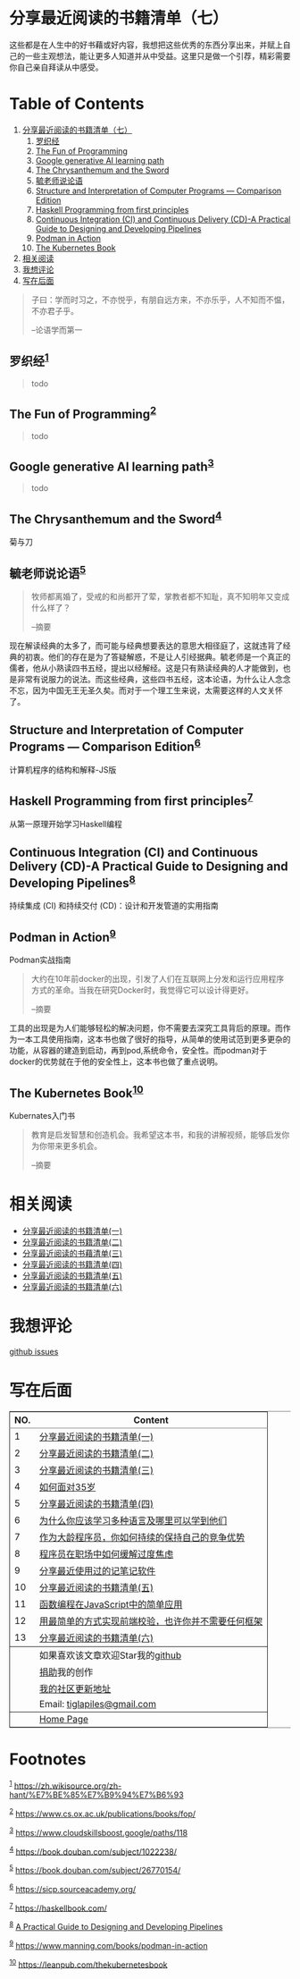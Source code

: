 

# 分享最近阅读的书籍清单（七）

这些都是在人生中的好书藉或好内容，我想把这些优秀的东西分享出来，并赋上自己的一些主观想法，能让更多人知道并从中受益。这里只是做一个引荐，精彩需要你自己亲自拜读从中感受。


# Table of Contents

1.  [分享最近阅读的书籍清单（七）](#orgfc4ad63)
    1.  [罗织经](#orga610847)
    2.  [The Fun of Programming](#org9e73766)
    3.  [Google generative AI learning path](#org28e53ce)
    4.  [The Chrysanthemum and the Sword](#org94fb7fd)
    5.  [毓老师说论语](#org2b3cba1)
    6.  [Structure and Interpretation of Computer Programs — Comparison Edition](#org35d2d52)
    7.  [Haskell Programming from first principles](#orgaf1ecc6)
    8.  [Continuous Integration (CI) and Continuous Delivery (CD)-A Practical Guide to Designing and Developing Pipelines](#orga0e4d1c)
    9.  [Podman in Action](#org6a8cb8a)
    10. [The Kubernetes Book](#org2839d12)
2.  [相关阅读](#orgb34ffdb)
3.  [我想评论](#org88de6c4)
4.  [写在后面](#orgb32f553)

> 子曰：学而时习之，不亦悦乎，有朋自远方来，不亦乐乎，人不知而不愠，不亦君子乎。
> 
> &#x2013;论语学而第一


<a id="orga610847"></a>

## 罗织经<sup><a id="fnr.1" class="footref" href="#fn.1" role="doc-backlink">1</a></sup>

> todo


<a id="org9e73766"></a>

## The Fun of Programming<sup><a id="fnr.2" class="footref" href="#fn.2" role="doc-backlink">2</a></sup>

> todo


<a id="org28e53ce"></a>

## Google generative AI learning path<sup><a id="fnr.3" class="footref" href="#fn.3" role="doc-backlink">3</a></sup>

> todo


<a id="org94fb7fd"></a>

## The Chrysanthemum and the Sword<sup><a id="fnr.4" class="footref" href="#fn.4" role="doc-backlink">4</a></sup>

<div class="org-center">
<p>
菊与刀
</p>
</div>


<a id="org2b3cba1"></a>

## 毓老师说论语<sup><a id="fnr.5" class="footref" href="#fn.5" role="doc-backlink">5</a></sup>

> 牧师都离婚了，受戒的和尚都开了荤，掌教者都不知耻，真不知明年又变成什么样了？
> 
> &#x2013;摘要

现在解读经典的太多了，而可能与经典想要表达的意思大相径庭了，这就违背了经典的初衷。他们的存在是为了答疑解惑，不是让人引经据典。毓老师是一个真正的儒者，他从小熟读四书五经，提出以经解经。这是只有熟读经典的人才能做到，也是非常有说服力的说法。而这些经典，这些四书五经，这本论语，为什么让人念念不忘，因为中国无王无圣久矣。而对于一个理工生来说，太需要这样的人文关怀了。


<a id="org35d2d52"></a>

## Structure and Interpretation of Computer Programs — Comparison Edition<sup><a id="fnr.6" class="footref" href="#fn.6" role="doc-backlink">6</a></sup>

<div class="org-center">
<p>
计算机程序的结构和解释-JS版
</p>
</div>


<a id="orgaf1ecc6"></a>

## Haskell Programming from first principles<sup><a id="fnr.7" class="footref" href="#fn.7" role="doc-backlink">7</a></sup>

<div class="org-center">
<p>
从第一原理开始学习Haskell编程
</p>
</div>


<a id="orga0e4d1c"></a>

## Continuous Integration (CI) and Continuous Delivery (CD)-A Practical Guide to Designing and Developing Pipelines<sup><a id="fnr.8" class="footref" href="#fn.8" role="doc-backlink">8</a></sup>

<div class="org-center">
<p>
持续集成 (CI) 和持续交付 (CD)：设计和开发管道的实用指南
</p>
</div>


<a id="org6a8cb8a"></a>

## Podman in Action<sup><a id="fnr.9" class="footref" href="#fn.9" role="doc-backlink">9</a></sup>

<div class="org-center">
<p>
Podman实战指南
</p>
</div>

> 大约在10年前docker的出现，引发了人们在互联网上分发和运行应用程序方式的革命。当我在研究Docker时，我觉得它可以设计得更好。
> 
> &#x2013;摘要

工具的出现是为人们能够轻松的解决问题，你不需要去深究工具背后的原理。而作为一本工具使用指南，这本书也做了很好的指导，从简单的使用试范到更多更杂的功能，从容器的建造到启动，再到pod,系统命令，安全性。而podman对于docker的优势就在于他的安全性上，这本书也做了重点说明。


<a id="org2839d12"></a>

## The Kubernetes Book<sup><a id="fnr.10" class="footref" href="#fn.10" role="doc-backlink">10</a></sup>

<div class="org-center">
<p>
Kubernates入门书
</p>
</div>

> 教育是启发智慧和创造机会。我希望这本书，和我的讲解视频，能够启发你为你带来更多机会。
> 
> &#x2013;摘要


# 相关阅读

-   [分享最近阅读的书籍清单(一)](recent_reading.md)
-   [分享最近阅读的书籍清单(二)](recent_reading2.zh.md)
-   [分享最近阅读的书藉清单(三)](recent_reading3.zh.md)
-   [分享最近阅读的书籍清单(四)](recent_reading4.zh.md)
-   [分享最近阅读的书籍清单(五)](recent_reading5.zh.md)
-   [分享最近阅读的书籍清单(六)](recent_reading5.zh.md)


# 我想评论

[github issues](https://github.com/janegwaww/janegwaww.github.io/issues)


# 写在后面

<table border="2" cellspacing="0" cellpadding="6" rules="groups" frame="hsides">


<colgroup>
<col  class="org-right" />

<col  class="org-left" />
</colgroup>
<thead>
<tr>
<th scope="col" class="org-right">NO.</th>
<th scope="col" class="org-left">Content</th>
</tr>
</thead>

<tbody>
<tr>
<td class="org-right">1</td>
<td class="org-left"><a href="recent_reading.html">分享最近阅读的书籍清单(一)</a></td>
</tr>


<tr>
<td class="org-right">2</td>
<td class="org-left"><a href="recent_reading2.zh.html">分享最近阅读的书籍清单(二)</a></td>
</tr>


<tr>
<td class="org-right">3</td>
<td class="org-left"><a href="recent_reading3.zh.html">分享最近阅读的书籍清单(三)</a></td>
</tr>


<tr>
<td class="org-right">4</td>
<td class="org-left"><a href="../build_it/how_face_midnight.html">如何面对35岁</a></td>
</tr>


<tr>
<td class="org-right">5</td>
<td class="org-left"><a href="recent_reading4.zh.html">分享最近阅读的书籍清单(四)</a></td>
</tr>


<tr>
<td class="org-right">6</td>
<td class="org-left"><a href="../build_it/why_you_should_learn_several_programming_language_and_where_to_learn_them.html">为什么你应该学习多种语言及哪里可以学到他们</a></td>
</tr>


<tr>
<td class="org-right">7</td>
<td class="org-left"><a href="../build_it/older_developer.zh.html">作为大龄程序员，你如何持续的保持自己的竞争优势</a></td>
</tr>


<tr>
<td class="org-right">8</td>
<td class="org-left"><a href="../build_it/how_to_stop_caring.zh.html">程序员在职场中如何缓解过度焦虑</a></td>
</tr>


<tr>
<td class="org-right">9</td>
<td class="org-left"><a href="share_note_app.zh.html">分享最近使用过的记笔记软件</a></td>
</tr>


<tr>
<td class="org-right">10</td>
<td class="org-left"><a href="recent_reading5.zh.html">分享最近阅读的书籍清单(五)</a></td>
</tr>


<tr>
<td class="org-right">11</td>
<td class="org-left"><a href="functional-programming.html">函数编程在JavaScript中的简单应用</a></td>
</tr>


<tr>
<td class="org-right">12</td>
<td class="org-left"><a href="../build_it/vanillajs-validation.html">用最简单的方式实现前端校验，也许你并不需要任何框架</a></td>
</tr>


<tr>
<td class="org-right">13</td>
<td class="org-left"><a href="recent_reading6.zh.html">分享最近阅读的书籍清单(六)</a></td>
</tr>
</tbody>

<tbody>
<tr>
<td class="org-right">&#xa0;</td>
<td class="org-left">如果喜欢该文章欢迎Star我的<a href="https://github.com/janegwaww/article">github</a></td>
</tr>


<tr>
<td class="org-right">&#xa0;</td>
<td class="org-left"><a href="https://paypal.me/janegwaww">捐助</a>我的创作</td>
</tr>


<tr>
<td class="org-right">&#xa0;</td>
<td class="org-left"><a href="https://v2ex.com/member/mascteen/topics">我的社区更新地址</a></td>
</tr>


<tr>
<td class="org-right">&#xa0;</td>
<td class="org-left">Email: <a href="mailto:tiglapiles@gmail.com">tiglapiles@gmail.com</a></td>
</tr>
</tbody>

<tbody>
<tr>
<td class="org-right">&#xa0;</td>
<td class="org-left"><a href="https://www.janegwaww.com">Home Page</a></td>
</tr>
</tbody>
</table>


# Footnotes

<sup><a id="fn.1" href="#fnr.1">1</a></sup> <https://zh.wikisource.org/zh-hant/%E7%BE%85%E7%B9%94%E7%B6%93>

<sup><a id="fn.2" href="#fnr.2">2</a></sup> <https://www.cs.ox.ac.uk/publications/books/fop/>

<sup><a id="fn.3" href="#fnr.3">3</a></sup> <https://www.cloudskillsboost.google/paths/118>

<sup><a id="fn.4" href="#fnr.4">4</a></sup> <https://book.douban.com/subject/1022238/>

<sup><a id="fn.5" href="#fnr.5">5</a></sup> <https://book.douban.com/subject/26770154/>

<sup><a id="fn.6" href="#fnr.6">6</a></sup> <https://sicp.sourceacademy.org/>

<sup><a id="fn.7" href="#fnr.7">7</a></sup> <https://haskellbook.com/>

<sup><a id="fn.8" href="#fnr.8">8</a></sup> [A Practical Guide to Designing and Developing Pipelines](https://www.amazon.com/Continuous-Integration-Delivery-Practical-Developing/dp/1484292278)

<sup><a id="fn.9" href="#fnr.9">9</a></sup> <https://www.manning.com/books/podman-in-action>

<sup><a id="fn.10" href="#fnr.10">10</a></sup> <https://leanpub.com/thekubernetesbook>

